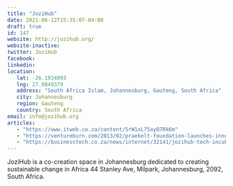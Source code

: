 ```yaml
---
title: "JoziHub"
date: 2021-06-12T15:35:07-04:00
draft: true
id: 147
website: http://jozihub.org/
website-inactive: 
twitter: JoziHub
facebook: 
linkedin: 
location: 
   lat: -26.1934093
   lng: 27.9849379
   address: "South Africa Islam, Johannesburg, Gauteng, South Africa"
   city: Johannesburg
   region: Gauteng
   country: South Africa
email: info@jozihub.org
articles:
   - "https://www.itweb.co.za/content/5rW1xL75ayQ7Rk6m"
   - "https://ventureburn.com/2013/02/praekelt-foundation-launches-innovation-hub-jozihub/"
   - "https://businesstech.co.za/news/internet/32141/jozihub-tech-incubator-unveiled/"
---
```

JoziHub is a co-creation space in Johannesburg dedicated to creating sustainable change in Africa 44 Stanley Ave, Milpark, Johannesburg, 2092, South Africa. 
